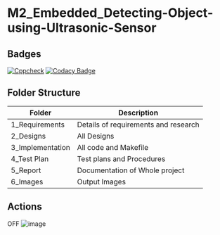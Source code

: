 # M2_Embedded_Detecting-Object-using-Ultrasonic-Sensor

## Badges
[![Cppcheck](https://github.com/madesh1604/M2_Embedded_Detecting-Object-using-Ultrasonic-Sensor/actions/workflows/cppcheck.yml/badge.svg)](https://github.com/madesh1604/M2_Embedded_Detecting-Object-using-Ultrasonic-Sensor/actions/workflows/cppcheck.yml)
[![Codacy Badge](https://app.codacy.com/project/badge/Grade/310b2e53a75f464eb4c16160e6d07ebb)](https://www.codacy.com/gh/madesh1604/M2_Embedded_Detecting-Object-using-Ultrasonic-Sensor/dashboard?utm_source=github.com&amp;utm_medium=referral&amp;utm_content=madesh1604/M2_Embedded_Detecting-Object-using-Ultrasonic-Sensor&amp;utm_campaign=Badge_Grade)

## Folder Structure
| Folder | Description |
| ------ | ----------- |
| 1_Requirements | Details of requirements and research |
| 2_Designs | All Designs |
| 3_Implementation | All code and Makefile |
| 4_Test Plan | Test plans and Procedures |
| 5_Report | Documentation of Whole project |
| 6_Images | Output Images |

## Actions
OFF
![image](https://user-images.githubusercontent.com/91029826/144368442-4565e888-4cf0-4dd4-8e62-5d31654e1dd5.png)
